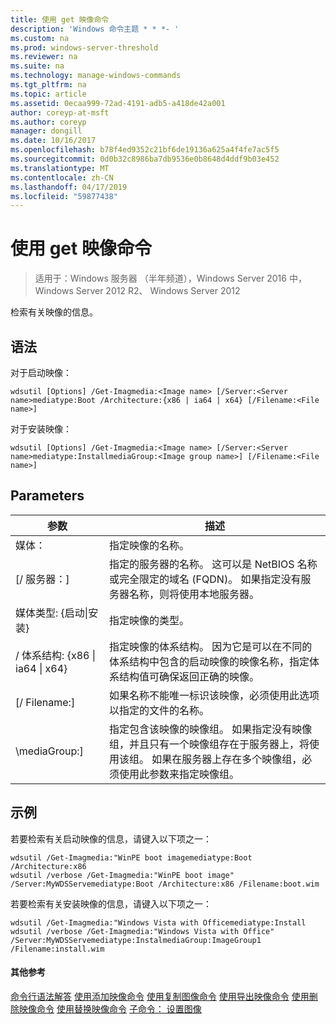 ```yaml
---
title: 使用 get 映像命令
description: 'Windows 命令主题 * * *- '
ms.custom: na
ms.prod: windows-server-threshold
ms.reviewer: na
ms.suite: na
ms.technology: manage-windows-commands
ms.tgt_pltfrm: na
ms.topic: article
ms.assetid: 0ecaa999-72ad-4191-adb5-a418de42a001
author: coreyp-at-msft
ms.author: coreyp
manager: dongill
ms.date: 10/16/2017
ms.openlocfilehash: b78f4ed9352c21bf6de19136a625a4f4fe7ac5f5
ms.sourcegitcommit: 0d0b32c8986ba7db9536e0b8648d4ddf9b03e452
ms.translationtype: MT
ms.contentlocale: zh-CN
ms.lasthandoff: 04/17/2019
ms.locfileid: "59877438"
---
```

# <a name="using-the-get-image-command"></a>使用 get 映像命令

>适用于：Windows 服务器 （半年频道），Windows Server 2016 中，Windows Server 2012 R2、 Windows Server 2012

检索有关映像的信息。
## <a name="syntax"></a>语法
对于启动映像：
```
wdsutil [Options] /Get-Imagmedia:<Image name> [/Server:<Server name>mediatype:Boot /Architecture:{x86 | ia64 | x64} [/Filename:<File name>]
```
对于安装映像：
```
wdsutil [Options] /Get-Imagmedia:<Image name> [/Server:<Server name>mediatype:InstallmediaGroup:<Image group name>] [/Filename:<File name>]
```
## <a name="parameters"></a>Parameters
|参数|描述|
|-------|--------|
媒体：<Image name>|指定映像的名称。|
|[/ 服务器：<Server name>]|指定的服务器的名称。 这可以是 NetBIOS 名称或完全限定的域名 (FQDN)。 如果指定没有服务器名称，则将使用本地服务器。|
媒体类型: {启动&#124;安装}|指定映像的类型。|
|/ 体系结构: {x86 &#124; ia64 &#124; x64}|指定映像的体系结构。 因为它是可以在不同的体系结构中包含的启动映像的映像名称，指定体系结构值可确保返回正确的映像。|
|[/ Filename:<File name>]|如果名称不能唯一标识该映像，必须使用此选项以指定的文件的名称。|
|\mediaGroup:<Image group name>]|指定包含该映像的映像组。 如果指定没有映像组，并且只有一个映像组存在于服务器上，将使用该组。 如果在服务器上存在多个映像组，必须使用此参数来指定映像组。|
## <a name="BKMK_examples"></a>示例
若要检索有关启动映像的信息，请键入以下项之一：
```
wdsutil /Get-Imagmedia:"WinPE boot imagemediatype:Boot /Architecture:x86
wdsutil /verbose /Get-Imagmedia:"WinPE boot image" /Server:MyWDSServemediatype:Boot /Architecture:x86 /Filename:boot.wim
```
若要检索有关安装映像的信息，请键入以下项之一：
```
wdsutil /Get-Imagmedia:"Windows Vista with Officemediatype:Install
wdsutil /verbose /Get-Imagmedia:"Windows Vista with Office" /Server:MyWDSServemediatype:InstalmediaGroup:ImageGroup1 /Filename:install.wim
```
#### <a name="additional-references"></a>其他参考
[命令行语法解答](command-line-syntax-key.md)
[使用添加映像命令](using-the-add-image-command.md)
[使用复制图像命令](using-the-copy-image-command.md)
[使用导出映像命令](using-the-export-image-command.md)
[使用删除映像命令](using-the-remove-image-command.md)
[使用替换映像命令](using-the-replace-image-command.md)
 [子命令： 设置图像](subcommand-set-image.md)
